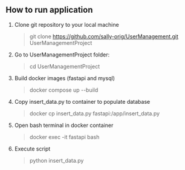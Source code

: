 ## How to run application

1. Clone git repository to your local machine
    >git clone https://github.com/sally-orig/UserManagement.git UserManagementProject
2. Go to UserManagementProject folder:
    >cd UserManagementProject
3. Build docker images (fastapi and mysql)
    >docker compose up --build
4. Copy insert_data.py to container to populate database
    >docker cp insert_data.py fastapi:/app/insert_data.py
5. Open bash terminal in docker container
    >docker exec -it fastapi bash
6. Execute script
    >python insert_data.py